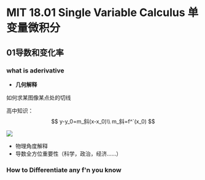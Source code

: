 # MIT 18.01 Single Variable Calculus 单变量微积分

## 01导数和变化率

### what is aderivative

* **几何解释**

如何求某图像某点处的切线

高中知识：
$$
y-y_0=m_斜(x-x_0)\\
m_斜=f^`(x_0)
$$

 ![](https://pic.imgdb.cn/item/630adcda16f2c2beb1217931.jpg)

* 物理角度解释
* 导数全方位重要性（科学，政治，经济……）

### How to Differentiate any f'n you know



